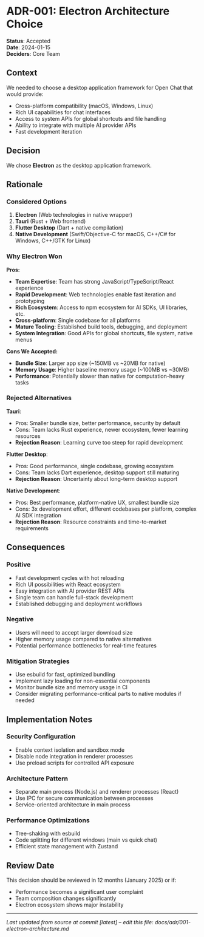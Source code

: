 # ADR-001: Electron Architecture Choice

**Status**: Accepted  
**Date**: 2024-01-15  
**Deciders**: Core Team  

## Context

We needed to choose a desktop application framework for Open Chat that would provide:
- Cross-platform compatibility (macOS, Windows, Linux)
- Rich UI capabilities for chat interfaces
- Access to system APIs for global shortcuts and file handling
- Ability to integrate with multiple AI provider APIs
- Fast development iteration

## Decision

We chose **Electron** as the desktop application framework.

## Rationale

### Considered Options

1. **Electron** (Web technologies in native wrapper)
2. **Tauri** (Rust + Web frontend)
3. **Flutter Desktop** (Dart + native compilation)
4. **Native Development** (Swift/Objective-C for macOS, C++/C# for Windows, C++/GTK for Linux)

### Why Electron Won

**Pros:**
- **Team Expertise**: Team has strong JavaScript/TypeScript/React experience
- **Rapid Development**: Web technologies enable fast iteration and prototyping
- **Rich Ecosystem**: Access to npm ecosystem for AI SDKs, UI libraries, etc.
- **Cross-platform**: Single codebase for all platforms
- **Mature Tooling**: Established build tools, debugging, and deployment
- **System Integration**: Good APIs for global shortcuts, file system, native menus

**Cons We Accepted:**
- **Bundle Size**: Larger app size (~150MB vs ~20MB for native)
- **Memory Usage**: Higher baseline memory usage (~100MB vs ~30MB)
- **Performance**: Potentially slower than native for computation-heavy tasks

### Rejected Alternatives

**Tauri**:
- Pros: Smaller bundle size, better performance, security by default
- Cons: Team lacks Rust experience, newer ecosystem, fewer learning resources
- **Rejection Reason**: Learning curve too steep for rapid development

**Flutter Desktop**:
- Pros: Good performance, single codebase, growing ecosystem
- Cons: Team lacks Dart experience, desktop support still maturing
- **Rejection Reason**: Uncertainty about long-term desktop support

**Native Development**:
- Pros: Best performance, platform-native UX, smallest bundle size
- Cons: 3x development effort, different codebases per platform, complex AI SDK integration
- **Rejection Reason**: Resource constraints and time-to-market requirements

## Consequences

### Positive
- Fast development cycles with hot reloading
- Rich UI possibilities with React ecosystem
- Easy integration with AI provider REST APIs
- Single team can handle full-stack development
- Established debugging and deployment workflows

### Negative
- Users will need to accept larger download size
- Higher memory usage compared to native alternatives
- Potential performance bottlenecks for real-time features

### Mitigation Strategies
- Use esbuild for fast, optimized bundling
- Implement lazy loading for non-essential components
- Monitor bundle size and memory usage in CI
- Consider migrating performance-critical parts to native modules if needed

## Implementation Notes

### Security Configuration
- Enable context isolation and sandbox mode
- Disable node integration in renderer processes
- Use preload scripts for controlled API exposure

### Architecture Pattern
- Separate main process (Node.js) and renderer processes (React)
- Use IPC for secure communication between processes
- Service-oriented architecture in main process

### Performance Optimizations
- Tree-shaking with esbuild
- Code splitting for different windows (main vs quick chat)
- Efficient state management with Zustand

## Review Date
This decision should be reviewed in 12 months (January 2025) or if:
- Performance becomes a significant user complaint
- Team composition changes significantly
- Electron ecosystem shows major instability

---
*Last updated from source at commit [latest] – edit this file: docs/adr/001-electron-architecture.md*